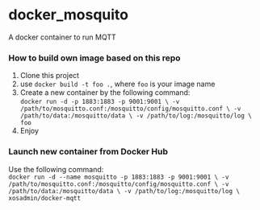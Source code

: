 # docker_mosquito
A docker container to run MQTT
  
### How to build own image based on this repo
1. Clone this project
2. use ``docker build -t foo .``, where ``foo`` is your image name
3. Create a new container by the following command:  
   ``docker run -d -p 1883:1883 -p 9001:9001 \
    -v /path/to/mosquitto.conf:/mosquitto/config/mosquitto.conf \
    -v /path/to/data:/mosquitto/data \
    -v /path/to/log:/mosquitto/log \
    foo``
5. Enjoy
  
### Launch new container from Docker Hub  

Use the following command:  
``docker run -d --name mosquitto -p 1883:1883 -p 9001:9001 \
    -v /path/to/mosquitto.conf:/mosquitto/config/mosquitto.conf \
    -v /path/to/data:/mosquitto/data \
    -v /path/to/log:/mosquitto/log \
    xosadmin/docker-mqtt
``  
